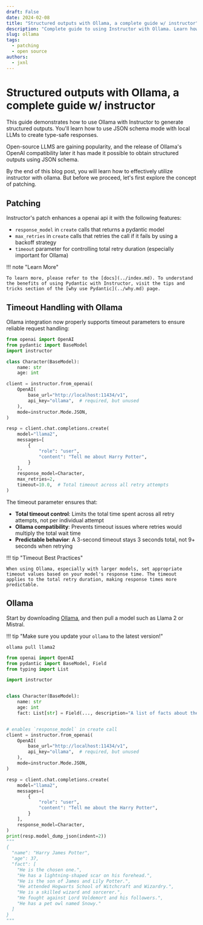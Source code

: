 ```yaml
---
draft: False
date: 2024-02-08
title: "Structured outputs with Ollama, a complete guide w/ instructor"
description: "Complete guide to using Instructor with Ollama. Learn how to generate structured, type-safe outputs with Ollama."
slug: ollama
tags:
  - patching
  - open source
authors:
  - jxnl
---
```


# Structured outputs with Ollama, a complete guide w/ instructor

This guide demonstrates how to use Ollama with Instructor to generate structured outputs. You'll learn how to use JSON schema mode with local LLMs to create type-safe responses.

Open-source LLMS are gaining popularity, and the release of Ollama's OpenAI compatibility later it has made it possible to obtain structured outputs using JSON schema.

By the end of this blog post, you will learn how to effectively utilize instructor with ollama. But before we proceed, let's first explore the concept of patching.

<!-- more -->

## Patching

Instructor's patch enhances a openai api it with the following features:

- `response_model` in `create` calls that returns a pydantic model
- `max_retries` in `create` calls that retries the call if it fails by using a backoff strategy
- `timeout` parameter for controlling total retry duration (especially important for Ollama)

!!! note "Learn More"

    To learn more, please refer to the [docs](../index.md). To understand the benefits of using Pydantic with Instructor, visit the tips and tricks section of the [why use Pydantic](../why.md) page.

## Timeout Handling with Ollama

Ollama integration now properly supports timeout parameters to ensure reliable request handling:

```python
from openai import OpenAI
from pydantic import BaseModel
import instructor

class Character(BaseModel):
    name: str
    age: int

client = instructor.from_openai(
    OpenAI(
        base_url="http://localhost:11434/v1",
        api_key="ollama",  # required, but unused
    ),
    mode=instructor.Mode.JSON,
)

resp = client.chat.completions.create(
    model="llama2",
    messages=[
        {
            "role": "user",
            "content": "Tell me about Harry Potter",
        }
    ],
    response_model=Character,
    max_retries=2,
    timeout=10.0,  # Total timeout across all retry attempts
)
```

The timeout parameter ensures that:

- **Total timeout control**: Limits the total time spent across all retry attempts, not per individual attempt
- **Ollama compatibility**: Prevents timeout issues where retries would multiply the total wait time
- **Predictable behavior**: A 3-second timeout stays 3 seconds total, not 9+ seconds when retrying

!!! tip "Timeout Best Practices"

    When using Ollama, especially with larger models, set appropriate timeout values based on your model's response time. The timeout applies to the total retry duration, making response times more predictable.

## Ollama

Start by downloading [Ollama](https://ollama.ai/download), and then pull a model such as Llama 2 or Mistral.

!!! tip "Make sure you update your `ollama` to the latest version!"

```
ollama pull llama2
```

```python
from openai import OpenAI
from pydantic import BaseModel, Field
from typing import List

import instructor


class Character(BaseModel):
    name: str
    age: int
    fact: List[str] = Field(..., description="A list of facts about the character")


# enables `response_model` in create call
client = instructor.from_openai(
    OpenAI(
        base_url="http://localhost:11434/v1",
        api_key="ollama",  # required, but unused
    ),
    mode=instructor.Mode.JSON,
)

resp = client.chat.completions.create(
    model="llama2",
    messages=[
        {
            "role": "user",
            "content": "Tell me about the Harry Potter",
        }
    ],
    response_model=Character,
)
print(resp.model_dump_json(indent=2))
"""
{
  "name": "Harry James Potter",
  "age": 37,
  "fact": [
    "He is the chosen one.",
    "He has a lightning-shaped scar on his forehead.",
    "He is the son of James and Lily Potter.",
    "He attended Hogwarts School of Witchcraft and Wizardry.",
    "He is a skilled wizard and sorcerer.",
    "He fought against Lord Voldemort and his followers.",
    "He has a pet owl named Snowy."
  ]
}
"""
```
